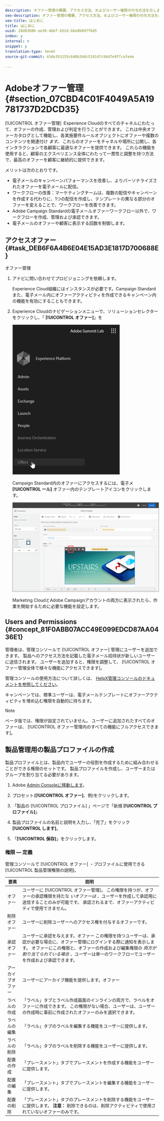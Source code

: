 ```yaml
---
description: オファー管理の概要、アクセス方法、およびユーザー権限の付与方法を示します。
seo-description: オファー管理の概要、アクセス方法、およびユーザー権限の付与方法を示します。
seo-title: はじめに
title: はじめに
uuid: 28d83606-ee36-4bbf-b52d-bbe8b097f6d5
index: y
internal: n
snippet: y
translation-type: tm+mt
source-git-commit: 43de353155c640b3ddc519147c94d7e9ffcafe4e

---
```



# Adobeオファー管理 {#section_07CBD4C01F4049A5A19781737D2DCD35}

[!UICONTROL オファー管理] :Experience Cloudのすべてのチャネルにわたって、オファーの作成、管理および判定を行うことができます。 これは中央オファーカタログとして機能し、各実施要件ルールオブジェクトにオファーや複数のコンテンツを関連付け _ます。_ これらのオファーをチャネルや場所に公開し、各インタラクションで各顧客に最適なオファーを提供できます。 これらの機能を使用すると、顧客のエクスペリエンス全体にわたって一貫性と調整を持つ方法で、最高のオファーを顧客に継続的に提供できます。

メリットは次のとおりです。

* 電子メールのキャンペーンパフォーマンスを改善し、よりパーソナライズされたオファーを電子メールに配信。
* ワークフローの改善：マーケティングチームは、複数の配信やキャンペーンを作成する代わりに、1つの配信を作成し、テンプレートの異なる部分のオファーを変えることで、ワークフローを改善できます。
* Adobe Campaign Standardの電子メールオファーワークフロー以外で、ワークフローを作成、管理および承認できます。
* 電子メールのオファーや顧客に表示する回数を制御します。

## アクセスオファー {#task_DEB6F6A4B6E04E15AD3E1817D700688E}

オファー管理

1. アドビに問い合わせてプロビジョニングを依頼します。

   Experience Cloud組織にはインスタンスが必要です。Campaign Standard また、電子メール内にオファーアクティビティを作成できるキャンペーン内の機能を有効にすることもできます。

1. Experience Cloudのナビゲーションメニューで、ソリューションセレクターをクリックし、「 **[!UICONTROL オファー]**」を

   ![](assets/access-offers.png)

   Campaign Standard内のオファーにアクセスするには、電子メ **[!UICONTROL ール]** オファー内のテンプレートアイコンをクリックします。

   ![](assets/campaign-add-offer.png)

   Marketing CloudとAdobe Campaignアカウントの両方に表示されたら、作業を開始するために必要な機能を設定します。

## Users and Permissions {#concept_81F0ABB07ACC49E099EDCD87AA0436E1}

管理者は、管理コンソールで [!UICONTROL オファー] 管理にユーザーを追加できます。 製品へのアクセス方法を記載した電子メール招待状が新しいユーザーに送信されます。 ユーザーを追加すると、権限を調整して、 [!UICONTROL オファー管理全体で様々な機能にアクセスできます]。

管理コンソールの使用方法について詳しくは、 [HelpX管理コンソールのドキュメントを参照してください](https://helpx.adobe.com/enterprise/help/aedash.html)。

キャンペーンでは、標準ユーザーは、電子メールテンプレートにオファーアクティビティを埋め込む権限を自動的に持ちます。

>[!NOTE]
>
>ベータ版では、権限が設定されていません。 ユーザーに追加されたすべてのオファーは、 [!UICONTROL オファー管理内のすべての機能にフルアクセスできます]。

## 製品管理用の製品プロファイルの作成

製品プロファイルとは、製品内でユーザーの役割を作成するために組み合わせることができる権限のセットです。 製品プロファイルを作成し、ユーザーまたはグループを割り当てる必要があります。

1. Adobe [Admin Consoleに移動します](https://adminconsole.adobe.com/)。

1. プロセット(**[!UICONTROL オファー]**、例)をクリックします。

1. 「製品の [!UICONTROL プロファイル] 」ページで「新規 **[!UICONTROL プロファイル]**」

1. 製品プロファイルの名前と説明を入力し、「完了」をクリック **[!UICONTROL します]**。

1. 「**[!UICONTROL 保存]**」をクリックします。

### 権限 — 定義

管理コンソールで [!UICONTROL オファー] ・プロファイルに使用できる [!UICONTROL 製品管理権限の説明]。

| 要素 | 説明 |
|--- |--- |
| オファー | ユーザーに [!UICONTROL オファー管理]。 この権限を持つが、オファーの承認権限を持たな _いオファーは_ 、ユーザーを作成して承認用に送信することのみが可能です。 承認されるまで、オファーアクティビティで使用できません。 |
| 削除オファー | ユーザーに削除ユーザーへのアクセス権を付与するオファーです。 |
| 承認オファー | ユーザーに承認を与えます。オファー この権限を持つユーザーは、承認が必要な場合に、オファー管理にログインする際に通知を表示します。 オファーにこの権限と、オファーの作成および編集権限の _両方が割り当てられている場合_ 、ユーザーは単一のワークフローでユーザーを作成および承認できます。 |
| アーカイブオファー | ユーザーにアーカイブ機能を提供します。オファー |
| ラベルの作成 | 「ラベル」タブとラベル作成画面のインラインの両方で、ラベルをオファーに作成できます。 この権限がない場合、ユーザーは、ユーザーの作成時に事前に作成されたオファーのみを選択できます。 |
| ラベルの編集 | 「ラベル」タブのラベルを編集する機能をユーザーに提供します。 |
| ラベルの削除 | 「ラベル」タブのラベルを削除する機能をユーザーに提供します。 |
| 配置の作成 | 「プレースメント」タブでプレースメントを作成する機能をユーザーに提供します。 |
| 配置の編集 | 「プレースメント」タブでプレースメントを編集する機能をユーザーに提供します。 |
| 配置の削除 | 「プレースメント」タブのプレースメントを削除する機能をユーザーに提供します。 **注意：** 削除できるのは、削除アクティビティで使用されていないオファーのみです。 |